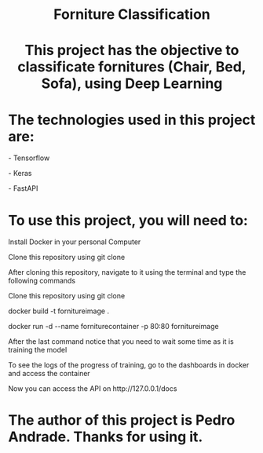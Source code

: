 <h1 align="center">Forniture Classification</h1>

<h1 align="center" href="#objective">This project has the objective to classificate fornitures (Chair, Bed, Sofa), using Deep Learning</h1>

<h1 href="#technologies">The technologies used in this project are:</h1>
<p>- Tensorflow</p>
<p>- Keras</p>
<p>- FastAPI</p>

<h1 href="userguide">To use this project, you will need to:</h1>
<p> Install Docker in your personal Computer</p>
<p> Clone this repository using git clone</p>
<p> After cloning this repository, navigate to it using the terminal and type the following commands</p>
<p> Clone this repository using git clone</p>
<p> docker build -t fornitureimage .</p>
<p> docker run -d --name forniturecontainer -p 80:80 fornitureimage</p>
<p> After the last command notice that you need to wait some time as it is training the model</p>
<p> To see the logs of the progress of training, go to the dashboards in docker and access the container</p>
<p> Now you can access the API on http://127.0.0.1/docs</p>

<h1 href="#author">The author of this project is Pedro Andrade. Thanks for using it.</h1>
